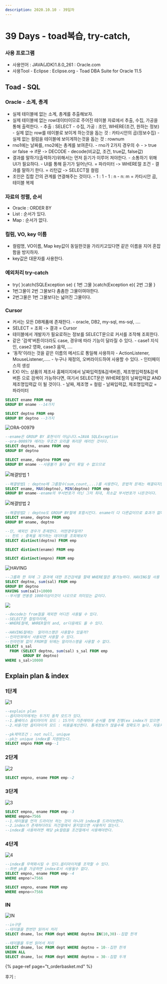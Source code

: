 ```yaml
---
description: 2020.10.10 - 39일차
---
```


# 39 Days - toad복습, try-catch,

### 사용 프로그램

* 사용언어 : JAVA\(JDK\)1.8.0\_261 : Oracle.com
* 사용Tool  - Eclipse : Eclipse.org - Toad DBA Suite for Oracle 11.5

## Toad - SQL

### Oracle - 소계, 총계

* 실제 테이블에 없는 소계, 총계를 추출해보자.
* 실제 테이블에 없는 row데이터이므로 주어진 테이블 자료에서 추출, 수집, 가공을 통해 출력한다. - 추출 : SELECT - 수집, 가공 : 조인, WHERE\(조건, 원하는 정보\) - 실제 없는 row를 테이블로 보이게 하는것을 돕는 것 : 카타시안의 곱\(정보수집\) - 실제 없는 컬럼을 테이블에 보이게하는것을 돕는 것 : rownum
* rno1에는 날짜를, rno2에는 총계를 보여준다. - rno가 2가지 경우의 수 - &gt; true or false -&gt; if문 -&gt; DECODE - decode\(비교값, 조건, true값, false값\)
* 결과를 말하기\(출력하기\)위해서는 먼저 듣기가 이루어 져야한다. - 소통하기 위해 UI가 필요하다. - UI를 통해 듣기가 일어난다. = 파라미터 -&gt; WHERE절 조건 - 결과를 말하기 한다. = 리턴값 -&gt; SELECT절 컬럼
* 조인은 집합 간의 관계를 연결해주는 것이다. - 1 : 1 - 1 : n - n: m = 카타시안 곱, 테이블 복제

### 자료의 정렬, 순서

* Oracle : ORDER BY
* List : 순서가 있다.
* Map : 순서가 없다.

### 컬럼, VO, key 이름

* 컬럼명, VO이름, Map key값이 동일한것을 가리키고있다면 같은 이름을 지어 혼잡함을 방지하자.
* key값은 대문자를 사용한다.

### 예외처리 try-catch

* try{ }catch\(SQLException se\) {               1번 그물 }catch\(Exception e\){             2번 그물 }
* 1번그물이 2번 그물보다 촘촘한 그물이여야한다.
* 2번그물은 1번 그물보다는 넓어진 그물이다.

### Cursor

* 커서는 모든 DB제품에 존재한다. - oracle, DB2, my-sql, ms-sql, ....
* SELECT = 조회 -&gt; 결과 = Cursor
*  테이블에서 개발자가 필요로하는 정보를 SELECT문으로 커서를 조작해 조회한다.
* 같은 '검색'버튼이더라도 case, 경우에 따라 기능이 달라질 수 있다. - case1 지식인,  case2 영화, case3 음악, ....
* '동작'이라는 것을 같은 이름의 메서드로 통일해 사용하자 - ActionListener, MouseListener,..... - 누구나 재정의, 오버라이드하여 사용할 수 있다. - 인터페이스의 생성
* EX\) 어느 상품의 제조사 홈페이지에서 날짜입력창&검색버튼, 제조명입력창&검색버튼 으로 검색이 가능하다면, 여기서 SELECT문은 WHERE절의 날짜입력값 AND 제조명입력값 이 될 것이다. - 날짜, 제조명 = 컬럼 - 날짜입력값, 제조명입력값 = 파라미터

```sql
SELECT ename FROM emp
GROUP BY ename --14가지

SELECT deptno FROM emp
GROUP BY deptno --3가지
```

![ORA-00979](../../.gitbook/assets/.png%20%289%29.png)

```sql
--ename은 GROUP BY 표현식이 아닙니다.=JAVA SQLException
--ora-000979 에러는 무조건 오라클 쿼리문 에러인 것이다.
SELECT deptno, ename FROM emp
GROUP BY deptno

SELECT ename, deptno FROM emp
GROUP BY ename --사용불가 둘다 같이 묶일 수 없으므로
```

![&#xD574;&#xACB0;&#xBC29;&#xBC95; 1](../../.gitbook/assets/1%20%2822%29.png)

```sql
--해결방법1 : deptno에 그룹함수(sum,count,...)를 사용한다, 문법적 문제는 해결되지만 의미있는 정보가 아님
SELECT ename, MAX(deptno), MIN(deptno) FROM emp
GROUP BY ename--ename의 부서번호가 아닌 그저 최대, 최소값 부서번호가 나온것이다.

```

![&#xD574;&#xACB0;&#xBC29;&#xBC95; 2](../../.gitbook/assets/2%20%2814%29.png)

```sql
--해결방법2 : deptno도 GROUP BY절에 포함시킨다. ename이 다 다른값이므로 효과가 없다는것이 문제
SELECT ename, deptno FROM emp
GROUP BY ename, deptno
```

```sql
--단, 예외인 경우가 존재한다. 어떤경우일까?
-- 힌트 : 중복을 제거하는 데이터를 조회해보자
SELECT distinct(deptno) FROM emp

SELECT distinct(ename) FROM emp

SELECT distinct(empno) FROM emp

```

![HAVING](../../.gitbook/assets/having%20%281%29.png)

```sql
--그룹화 한 뒤에 그 결과에 대한 조건검색을 할때 WHERE절은 불가능하다. HAVING절 사용
SELECT deptno, sum(sal) FROM emp
GROUP BY deptno
HAVING sum(sal)>10000
--부서별 연봉중 1000이상이것이 나오므로 의미있는 값이다.
```

![](../../.gitbook/assets/having2.png)

```sql
--decode는 from절을 제외한 어디든 사용될 수 있다.
--SELECT문 컬럼자리에, 
--WHERE절에, WHRER절의 and, or다음에도 올 수 있다.

--HAVING절에는  알리아스명은 사용할수 있을까?
--인라인뷰에서 사용되면 사용할 수 있다.
--인라인뷰 없이 FROM절 뒤에는 알리아스명을 사용할 수 없다.
SELECT s_sal
  FROM (SELECT deptno, sum(sal) s_sal FROM emp
        GROUP BY deptno)
WHERE s_sal>10000
```

## Explain plan & index

### 1단계

![1](../../.gitbook/assets/1%20%2818%29.png)

```sql
--explain plan
--옵티마이저에게는 두가지 동작 모드가 있다.
--1.룰베이스 옵티마이저 모드 : 15가지 기준에따라 순서를 정해 진행(ex index가 있으면 index 검색이 최우선), 기준을 조정할 수 있다. 수동카메라
--2.비용기반 옵티마이저 모드 : 비용을계산한다. 통계정보가 많을수록 정확도가 높다. 자동카메라

--pk제약조건 : not null, unique 
--pk는 unique index를 지원받는다.
SELECT empno FROM emp--1
```

### 2단계

![2](../../.gitbook/assets/2%20%2815%29.png)

```sql
SELECT empno, ename FROM emp--2
```

### 3단계

![3](../../.gitbook/assets/3%20%2814%29.png)

```sql
SELECT empno, ename FROM emp--3
WHERE empno=7566
--1.테이블을 먼저 드라이브 하는 것이 아니라 index를 드라이브한다.
--2.index가 존재하더라도 저건절에서 묻지않으면 사용하지 않는다.
--index를 사용하려면 해당 pk컬럼을 조건절에서 사용해야한다.
```

### 4단계

![4](../../.gitbook/assets/4%20%2813%29.png)

```sql
--index를 무력화시킬 수 있다.옵티마이저를 조작할 수 있다.
--좌변 pk를 가공하면 index로서 사용될수 없다.
SELECT empno, ename FROM emp--4
WHERE empno!=7566

SELECT empno, ename FROM emp
WHERE empno<>7566
```

### IN

![IN](../../.gitbook/assets/in-.png)

```sql
--in구문
--테이블을 한번만 읽어서 처리
SELECT dname, loc FROM dept WHERE deptno IN(10,30)--집합 한개

--테이블을 두번 읽어서 처리
SELECT dname, loc FROM dept WHERE deptno = 10--집한 한개
UNION ALL 
SELECT dname, loc FROM dept WHERE deptno = 30--집합 두개
```

{% page-ref page="t\_orderbasket.md" %}

후기 : 

